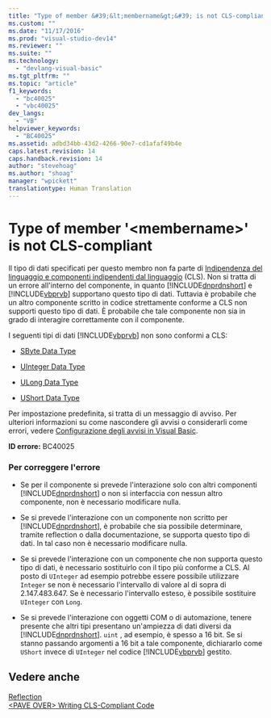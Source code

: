 ```yaml
---
title: "Type of member &#39;&lt;membername&gt;&#39; is not CLS-compliant | Microsoft Docs"
ms.custom: ""
ms.date: "11/17/2016"
ms.prod: "visual-studio-dev14"
ms.reviewer: ""
ms.suite: ""
ms.technology: 
  - "devlang-visual-basic"
ms.tgt_pltfrm: ""
ms.topic: "article"
f1_keywords: 
  - "bc40025"
  - "vbc40025"
dev_langs: 
  - "VB"
helpviewer_keywords: 
  - "BC40025"
ms.assetid: adbd34bb-43d2-4266-90e7-cd1afaf49b4e
caps.latest.revision: 14
caps.handback.revision: 14
author: "stevehoag"
ms.author: "shoag"
manager: "wpickett"
translationtype: Human Translation
---
```

# Type of member &#39;&lt;membername&gt;&#39; is not CLS-compliant
Il tipo di dati specificati per questo membro non fa parte di [Indipendenza del linguaggio e componenti indipendenti dal linguaggio](../Topic/Language%20Independence%20and%20Language-Independent%20Components.md) \(CLS\).  Non si tratta di un errore all'interno del componente, in quanto [!INCLUDE[dnprdnshort](../../../csharp/getting-started/includes/dnprdnshort_md.md)] e [!INCLUDE[vbprvb](../../../csharp/programming-guide/concepts/linq/includes/vbprvb_md.md)] supportano questo tipo di dati.  Tuttavia è probabile che un altro componente scritto in codice strettamente conforme a CLS non supporti questo tipo di dati.  È probabile che tale componente non sia in grado di interagire correttamente con il componente.  
  
 I seguenti tipi di dati [!INCLUDE[vbprvb](../../../csharp/programming-guide/concepts/linq/includes/vbprvb_md.md)] non sono conformi a CLS:  
  
-   [SByte Data Type](../../../visual-basic/language-reference/data-types/sbyte-data-type.md)  
  
-   [UInteger Data Type](../../../visual-basic/language-reference/data-types/uinteger-data-type.md)  
  
-   [ULong Data Type](../../../visual-basic/language-reference/data-types/ulong-data-type.md)  
  
-   [UShort Data Type](../../../visual-basic/language-reference/data-types/ushort-data-type.md)  
  
 Per impostazione predefinita, si tratta di un messaggio di avviso.  Per ulteriori informazioni su come nascondere gli avvisi o considerarli come errori, vedere [Configurazione degli avvisi in Visual Basic](/visual-studio/ide/configuring-warnings-in-visual-basic).  
  
 **ID errore:** BC40025  
  
### Per correggere l'errore  
  
-   Se per il componente si prevede l'interazione solo con altri componenti [!INCLUDE[dnprdnshort](../../../csharp/getting-started/includes/dnprdnshort_md.md)] o non si interfaccia con nessun altro componente, non è necessario modificare nulla.  
  
-   Se si prevede l'interazione con un componente non scritto per [!INCLUDE[dnprdnshort](../../../csharp/getting-started/includes/dnprdnshort_md.md)], è probabile che sia possibile determinare, tramite reflection o dalla documentazione, se supporta questo tipo di dati.  In tal caso non è necessario modificare nulla.  
  
-   Se si prevede l'interazione con un componente che non supporta questo tipo di dati, è necessario sostituirlo con il tipo più conforme a CLS.  Al posto di `UInteger` ad esempio potrebbe essere possibile utilizzare `Integer` se non è necessario l'intervallo di valore al di sopra di 2.147.483.647.  Se è necessario l'intervallo esteso, è possibile sostituire `UInteger` con `Long`.  
  
-   Se si prevede l'interazione con oggetti COM o di automazione, tenere presente che altri tipi presentano un'ampiezza di dati diversi da [!INCLUDE[dnprdnshort](../../../csharp/getting-started/includes/dnprdnshort_md.md)].  `uint` , ad esempio, è spesso a 16 bit.  Se si stanno passando argomenti a 16 bit a tale componente, dichiararlo come `UShort` invece di `UInteger` nel codice [!INCLUDE[vbprvb](../../../csharp/programming-guide/concepts/linq/includes/vbprvb_md.md)] gestito.  
  
## Vedere anche  
 [Reflection](../Topic/Reflection%20in%20the%20.NET%20Framework.md)   
 [\<PAVE OVER\> Writing CLS\-Compliant Code](http://msdn.microsoft.com/it-it/4c705105-69a2-4e5e-b24e-0633bc32c7f3)